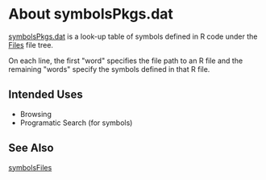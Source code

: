 About symbolsPkgs.dat
=====================

[symbolsPkgs.dat](./symbolsPkgs.dat)
is a look-up table of symbols defined in R code under the
[Files](../../Files)
file tree.

On each line, the first "word" specifies the file path to an R file and
the remaining "words" specify the symbols defined in that R file.

Intended Uses
-------------

- Browsing
- Programatic Search (for symbols)

See Also
--------

[symbolsFiles](./symbolsFiles.md)
